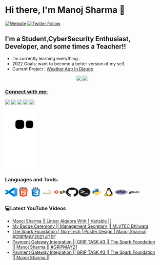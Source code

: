 # Hi there, I'm Manoj Sharma 👋 

[![Website](https://img.shields.io/website?label=Manoj_sharma&style=for-the-badge&url=https://linktr.ee/Er.ManojSharma)](https://linktr.ee/Er.ManojSharma)
[![Twitter Follow](https://img.shields.io/twitter/follow/ManojSharma1822?color=1DA1F2&logo=twitter&style=for-the-badge)](https://twitter.com/ManojSharma1822)

## I'm a Student,CyberSecurity Enthusiast, Developer, and some times a Teacher!!

- I’m currently learning everything .
- 2022 Goals: want to become a better version of my self.
- Current Project : <a href="https://django-weather-webapplication.herokuapp.com/">Weather App In Django</a>

<div align="center">
  <a href="https://github.com/ErManoj-Sharma">
  <img height="180em" src="https://github-readme-stats.vercel.app/api?username=ErManoj-Sharma&show_icons=true&theme=dracula&include_all_commits=true&count_private=true"/>
  <img height="180em" src="https://github-readme-stats.vercel.app/api/top-langs/?username=ErManoj-Sharma&layout=compact&langs_count=7&theme=dracula"/>
</div>


 ### Connect with me:
<div> 
  <a href="https://www.youtube.com/channel/UCRId5jwW4c9ASuAqtHMG5bA" target="_blank"><img src="https://img.shields.io/badge/YouTube-FF0000?style=for-the-badge&logo=youtube&logoColor=white" target="_blank"></a>
  <a href="https://www.instagram.com/er.man0j_sharma/" target="_blank"><img src="https://img.shields.io/badge/-Instagram-%23E4405F?style=for-the-badge&logo=instagram&logoColor=white" target="_blank"></a>
  <a href = "mailto:mmmanojsharma201611@gmail.com"><img src="https://img.shields.io/badge/-Gmail-%23333?style=for-the-badge&logo=gmail&logoColor=white" target="_blank"></a>
  <a href="https://www.linkedin.com/in/ermanojsharmait/" target="_blank"><img src="https://img.shields.io/badge/-LinkedIn-%230077B5?style=for-the-badge&logo=linkedin&logoColor=white" target="_blank"></a>
   <a href="https://www.codechef.com/users/erman0jsharma" target="_blank"><img src="https://img.shields.io/badge/-Codechef-8f6b32?style=for-the-badge&logo=codechef&logoColor=white" target="_blank"></a>
</div> 
  
![Snake animation](https://github.com/ErManoj-Sharma/ErManoj-Sharma/blob/output/github-contribution-grid-snake.svg)

<!--     
### Connect with me:
[<img align="left" alt="ManojSharma | YouTube" width="22px" src="https://cdn.jsdelivr.net/npm/simple-icons@v3/icons/youtube.svg" />](https://www.youtube.com/channel/UCRId5jwW4c9ASuAqtHMG5bA)
[<img align="left" alt="ManojSharma | Twitter" width="22px" src="https://cdn.jsdelivr.net/npm/simple-icons@v3/icons/twitter.svg" />](https://twitter.com/ManojSharma1822)
[<img align="left" alt="ManojSharma | LinkedIn" width="22px" src="https://cdn.jsdelivr.net/npm/simple-icons@v3/icons/linkedin.svg" />](https://www.linkedin.com/in/ermanojsharmait/)
[<img align="left" alt="ManojSharma | Instagram" width="22px" src="https://cdn.jsdelivr.net/npm/simple-icons@v3/icons/instagram.svg" />](https://www.instagram.com/er.man0j_sharma/)
<br />
-->

### Languages and Tools:

[<img align="left" alt="Visual Studio Code" height="30" width="40" src="https://raw.githubusercontent.com/github/explore/80688e429a7d4ef2fca1e82350fe8e3517d3494d/topics/visual-studio-code/visual-studio-code.png" />](https://github.com/ErManoj-Sharma/)
[<img align="left" alt="HTML5" height="30" width="40" src="https://raw.githubusercontent.com/github/explore/80688e429a7d4ef2fca1e82350fe8e3517d3494d/topics/html/html.png"/>](https://github.com/ErManoj-Sharma/)
[<img align="left" alt="CSS3" height="30" width="40" src="https://raw.githubusercontent.com/github/explore/80688e429a7d4ef2fca1e82350fe8e3517d3494d/topics/css/css.png" />](https://github.com/ErManoj-Sharma/)
[<img align="left" alt="MySQL" height="30" width="40" src="https://raw.githubusercontent.com/github/explore/80688e429a7d4ef2fca1e82350fe8e3517d3494d/topics/mysql/mysql.png"/>](https://github.com/ErManoj-Sharma/)
[<img align="left" alt="Git" height="30" width="40" src="https://raw.githubusercontent.com/github/explore/80688e429a7d4ef2fca1e82350fe8e3517d3494d/topics/git/git.png"/>](https://github.com/ErManoj-Sharma/)
[<img align="left" alt="GitHub" height="30" width="40" src="https://raw.githubusercontent.com/github/explore/78df643247d429f6cc873026c0622819ad797942/topics/github/github.png"/>](https://github.com/ErManoj-Sharma/)
[<img align="left" alt="Terminal" height="30" width="40" src="https://raw.githubusercontent.com/github/explore/80688e429a7d4ef2fca1e82350fe8e3517d3494d/topics/terminal/terminal.png"/>](https://github.com/ErManoj-Sharma/)
[<img align="left" alt="Pycharm" height="30" width="40" src="https://raw.githubusercontent.com/github/explore/80688e429a7d4ef2fca1e82350fe8e3517d3494d/topics/python/python.png"/>](https://github.com/ErManoj-Sharma/)
[<img align="left" alt="linux" height="30" width="40" src="https://raw.githubusercontent.com/github/explore/80688e429a7d4ef2fca1e82350fe8e3517d3494d/topics/linux/linux.png"/>](https://github.com/ErManoj-Sharma/)
[<img align="left" alt="php" height="30" width="40" src="https://raw.githubusercontent.com/github/explore/80688e429a7d4ef2fca1e82350fe8e3517d3494d/topics/php/php.png"/>](https://github.com/ErManoj-Sharma/)
[<img align="left" alt="bash" height="30" width="40" src="https://raw.githubusercontent.com/github/explore/80688e429a7d4ef2fca1e82350fe8e3517d3494d/topics/bash/bash.png"/>](https://github.com/ErManoj-Sharma/)
<br />
<br/>
### 💻Latest YouTube Videos
<!-- YOUTUBE:START -->
- [Manoj Sharma || Linear Algebra With 1 Variable ||](https://www.youtube.com/watch?v=WRC93zzuxGA)
- [My Badge Ceremony || Management Secretary || MLVTEC Bhilwara](https://www.youtube.com/watch?v=AjSErCwxwjY)
- [The Spark Foundation | Non-Tech | Poster Design | Manoj Sharma| #GRIPMAY2021 #TSF](https://www.youtube.com/watch?v=rf94MCSeEUE)
- [Payment Gateway Integration || GRIP TASK #3 || The Spark Foundation || Manoj Sharma || #GRIPMAY21](https://www.youtube.com/watch?v=uUbhmWcYWms)
- [Payment Gateway Integration || GRIP TASK #3 || The Spark Foundation || Manoj Sharma ||](https://www.youtube.com/watch?v=9sS-G96OlVc)
<!-- YOUTUBE:END -->
